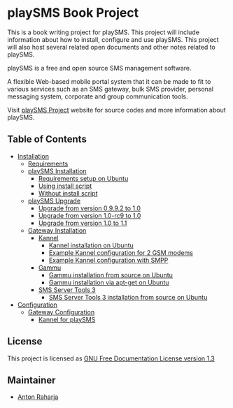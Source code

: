 # playSMS Book Project

This is a book writing project for playSMS. This project will include information about how to install, configure and use playSMS. This project will also host several related open documents and other notes related to playSMS.

playSMS is a free and open source SMS management software.

A flexible Web-based mobile portal system that it can be made to fit to various services such as an SMS gateway, bulk SMS provider, personal messaging system, corporate and group communication tools.

Visit [playSMS Project](http://playsms.org) website for source codes and more information about playSMS.

## Table of Contents

* [Installation](Installation/README.md)
	* [Requirements](Installation/Requirements.md)
	* [playSMS Installation](Installation/playSMS-Installation/README.md)
		* [Requirements setup on Ubuntu](Installation/playSMS-Installation/Requirements-setup-on-Ubuntu.md)
		* [Using install script](Installation/playSMS-Installation/Using-install-script.md)
		* [Without install script](Installation/playSMS-Installation/Without-install-script.md)
	* [playSMS Upgrade](Installation/playSMS-Upgrade/README.md)
		* [Upgrade from version 0.9.9.2 to 1.0](Installation/playSMS-Upgrade/Upgrade-from-version-0.9.9.2-to-1.0.md)
		* [Upgrade from version 1.0-rc9 to 1.0](Installation/playSMS-Upgrade/Upgrade-from-version-1.0-rc9-to-1.0.md)
		* [Upgrade from version 1.0 to 1.1](Installation/playSMS-Upgrade/Upgrade-from-version-1.0-to-1.1.md)
	* [Gateway Installation](Installation/Gateway-Installation/README.md)
		* [Kannel](Installation/Gateway-Installation/Kannel/README.md)
			* [Kannel installation on Ubuntu](Installation/Gateway-Installation/Kannel/Kannel-installation-on-Ubuntu.md)
			* [Example Kannel configuration for 2 GSM modems](Installation/Gateway-Installation/Kannel/Example-Kannel-configuration-for-2-GSM-modems.md)
			* [Example Kannel configuration with SMPP](Installation/Gateway-Installation/Kannel/Example-Kannel-configuration-with-SMPP.md)
		* [Gammu](Installation/Gateway-Installation/Gammu/README.md)
			* [Gammu installation from source on Ubuntu](Installation/Gateway-Installation/Gammu/Gammu-installation-from-source-on-Ubuntu.md)
			* [Gammu installation via apt-get on Ubuntu](Installation/Gateway-Installation/Gammu/Gammu-installation-via-apt-get-on-Ubuntu.md)
		* [SMS Server Tools 3](Installation/Gateway-Installation/SMS-Server-Tools-3/README.md)
			* [SMS Server Tools 3 installation from source on Ubuntu](Installation/Gateway-Installation/SMS-Server-Tools-3/SMS-Server-Tools-3-installation-from-source-on-Ubuntu.md)
* [Configuration](Configuration/README.md)
	* [Gateway Configuration](Configuration/Gateway-Configuration/README.md)
		* [Kannel for playSMS](Configuration/Gateway-Configuration/Kannel-for-playSMS.md)

## License

This project is licensed as [GNU Free Documentation License version 1.3](LICENSE.md)

## Maintainer

* [Anton Raharja](http://antonraharja.com)
